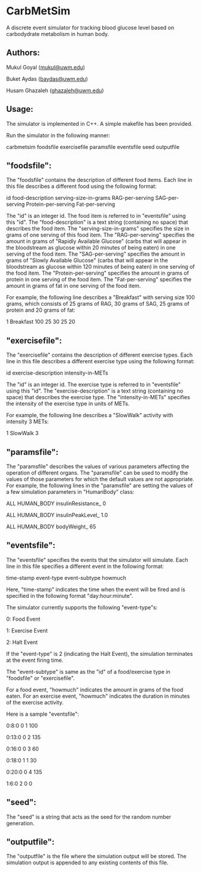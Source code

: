 # CarbMetSim
A discrete event simulator for tracking blood glucose level based on carbodydrate metabolism in human body.

Authors:
--------------
Mukul Goyal (mukul@uwm.edu)

Buket Aydas (baydas@uwm.edu)

Husam Ghazaleh (ghazaleh@uwm.edu)

Usage:
----------------
The simulator is implemented in C++. A simple makefile has been provided.

Run the simulator in the following manner:

carbmetsim foodsfile exercisefile paramsfile eventsfile seed outputfile

"foodsfile":
--------------
The "foodsfile" contains the description of different food items. Each line in this file describes a different food using
the following format:

id food-description serving-size-in-grams RAG-per-serving SAG-per-serving Protein-per-serving Fat-per-serving

The "id" is an integer id. The food item is referred to in "eventsfile" using this "id".
The "food-description" is a text string (containing no space) that describes the food item.
The "serving-size-in-grams" specifies the size in grams of one serving of this food item.
The "RAG-per-serving" specifies the amount in grams of "Rapidly Available Glucose" (carbs that will appear in the bloodstream 
as glucose within 20 minutes of being eaten) in one serving of the food item.
The "SAG-per-serving" specifies the amount in grams of "Slowly Available Glucose" (carbs that will appear in the bloodstream 
as glucose within 120 minutes of being eaten) in one serving of the food item.
The "Protein-per-serving" specifies the amount in grams of protein in one serving of the food item.
The "Fat-per-serving" specifies the amount in grams of fat in one serving of the food item.

For example, the following line describes a "Breakfast" with serving size 100 grams, which consists of 25 grams of RAG, 30 
grams of SAG, 25 grams of protein and 20 grams of fat:

1 Breakfast 100 25 30 25 20
 
"exercisefile":
----------------
The "exercisefile" contains the description of different exercise types. Each line in this file describes a different exercise
type using the following format:

id exercise-description intensity-in-METs

The "id" is an integer id. The exercise type is referred to in "eventsfile" using this "id".
The "exercise-description" is a text string (containing no space) that describes the exercise type.
The "intensity-in-METs" specifies the intensity of the exercise type in units of METs.

For example, the following line describes a "SlowWalk" activity with intensity 3 METs:

1 SlowWalk 3

"paramsfile":
-------------------
The "paramsfile" describes the values of various parameters affecting the operation of different organs. The "paramsfile" can 
be used to modify the values of those parameters for which the default values are not appropriate. For example, the following 
lines in the "paramsfile" are setting the values of a few simulation parameters in "HumanBody" class:

ALL HUMAN_BODY insulinResistance_ 0

ALL HUMAN_BODY insulinPeakLevel_ 1.0

ALL HUMAN_BODY bodyWeight_ 65

"eventsfile":
-----------------
The "eventsfile" specifies the events that the simulator will simulate. Each line in this file specifies a different event in 
the following format:

time-stamp event-type event-subtype howmuch

Here, "time-stamp" indicates the time when the event will be fired and is specified in the following format "day:hour:minute".

The simulator currently supports the following "event-type"s:

0: Food Event

1: Exercise Event

2: Halt Event

If the "event-type" is 2 (indicating the Halt Event), the simulation terminates at the event firing time.

The "event-subtype" is same as the "id" of a food/exercise type in "foodsfile" or "exercisefile".

For a food event, "howmuch" indicates the amount in grams of the food eaten. For an exercise event, "howmuch" indicates the duration in minutes of the exercise activity.

Here is a sample "eventsfile":

0:8:0 0 1 100

0:13:0 0 2 135

0:16:0 0 3 60

0:18:0 1 1 30

0:20:0 0 4 135

1:6:0 2 0 0

"seed":
-----------------
The "seed" is a string that acts as the seed for the random number generation.

"outputfile":
-----------------
The "outputfile" is the file where the simulation output will be stored. The simulation output is appended to any existing contents of this file.
